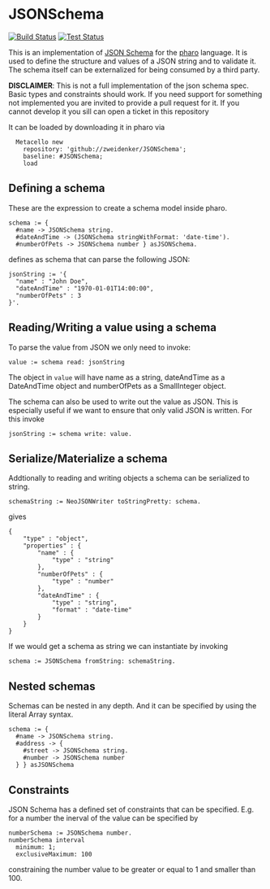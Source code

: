 # JSONSchema

[![Build Status](https://travis-ci.org/zweidenker/JSONSchema.svg?branch=master)](https://travis-ci.org/zweidenker/JSONSchema)
[![Test Status](https://api.bob-bench.org/v1/badgeByUrl?branch=master&hosting=github&ci=travis-ci&repo=zweidenker%2FJSONSchema&subNumber=1)](https://bob-bench.org/r/gh/zweidenker/JSONSchema)

This is an implementation of [JSON Schema](https://json-schema.org/) for the [pharo](http://pharo.org) language. It is used to define the structure and values of a JSON string and to validate it. The schema itself can be externalized for being consumed by a third party.

**DISCLAIMER**: This is not a full implementation of the json schema spec. Basic types and constraints should work. If you need support for something not implemented you are invited to provide a pull request for it. If you cannot develop it you sill can open a ticket in this repository

It can be loaded by downloading it in pharo via

```
  Metacello new
    repository: 'github://zweidenker/JSONSchema';
    baseline: #JSONSchema;
    load
```
## Defining a schema

These are the expression to create a schema model inside pharo.

```
schema := {
  #name -> JSONSchema string.
  #dateAndTime -> (JSONSchema stringWithFormat: 'date-time').
  #numberOfPets -> JSONSchema number } asJSONSchema.

```

defines as schema that can parse the following JSON:

```
jsonString := '{
  "name" : "John Doe",
  "dateAndTime" : "1970-01-01T14:00:00",
  "numberOfPets" : 3
}'.
```

## Reading/Writing a value using a schema

To parse the value from JSON we only need to invoke:

```
value := schema read: jsonString
```

The object in ```value``` will have name as a string, dateAndTime as a DateAndTime object and numberOfPets as a SmallInteger object.

The schema can also be used to write out the value as JSON. This is especially useful if we want to ensure that only valid JSON is written. For this invoke

```
jsonString := schema write: value.
```

## Serialize/Materialize a schema

Addtionally to reading and writing objects a schema can be serialized to string.

```
schemaString := NeoJSONWriter toStringPretty: schema.
```

gives

```
{
	"type" : "object",
	"properties" : {
		"name" : {
			"type" : "string"
		},
		"numberOfPets" : {
			"type" : "number"
		},
		"dateAndTime" : {
			"type" : "string",
			"format" : "date-time"
		}
	}
}
```


If we would get a schema as string we can instantiate by invoking

```
schema := JSONSchema fromString: schemaString.
```

## Nested schemas

Schemas can be nested in any depth. And it can be specified by using the literal Array syntax.

```
schema := {
  #name -> JSONSchema string.
  #address -> {
    #street -> JSONSchema string.
    #number -> JSONSchema number
  } } asJSONSchema
```

## Constraints

JSON Schema has a defined set of constraints that can be specified. E.g. for a number the inerval of the value can be specified by

```
numberSchema := JSONSchema number.
numberSchema interval
  minimum: 1;
  exclusiveMaximum: 100
```
constraining the number value to be greater or equal to 1 and smaller than 100.
